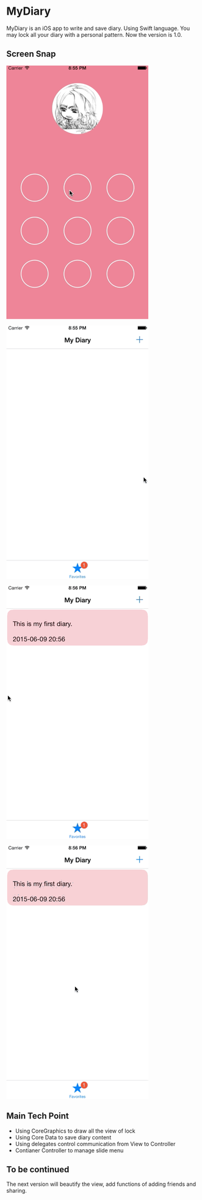 # MyDiary
MyDiary is an iOS app to write and save diary. Using Swift language. You may lock all your diary with a personal pattern. Now the version is 1.0.

## Screen Snap

![image](https://github.com/Snowgan/MyDiary/blob/master/MyDiarySnap01.gif)

![image](https://github.com/Snowgan/MyDiary/blob/master/MyDiarySnap02.gif)

![image](https://github.com/Snowgan/MyDiary/blob/master/MyDiarySnap03.gif)

![image](https://github.com/Snowgan/MyDiary/blob/master/MyDiarySnap04.gif)

## Main Tech Point
* Using CoreGraphics to draw all the view of lock
* Using Core Data to save diary content
* Using delegates control communication from View to Controller
* Contianer Controller to manage slide menu

## To be continued
The next version will beautify the view, add functions of adding friends and sharing. 

